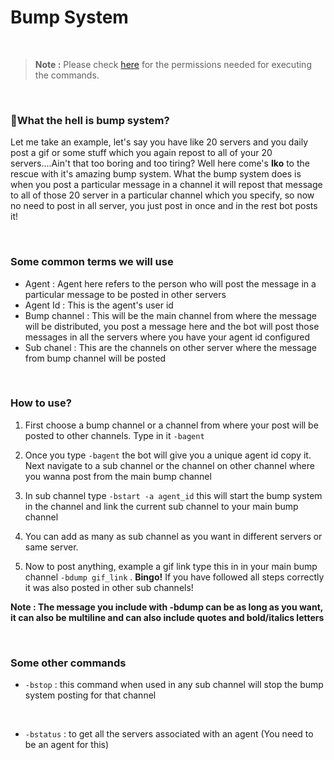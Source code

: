 # Bump System

<br>

> **Note :** Please check [here](https://github.com/leothewolf/iko#%EF%B8%8F-how-secure-is-our-bot) for the permissions needed for executing the commands. 
<br>

### 🤔What the hell is bump system?
Let me take an example, let's say you have like 20 servers and you daily post a gif or some stuff which you again repost to all of your 20 servers....Ain't that too boring and too tiring? Well here come's **Iko** to the rescue with it's amazing bump system. What the bump system does is when you post a particular message in a channel it will repost that message to all of those 20 server in a particular channel which you specify, so now no need to post in all server, you just post in once and in the rest bot posts it!

<br>

### Some common terms we will use

+ Agent : Agent here refers to the person who will post the message in a particular message to be posted in other servers
+ Agent Id : This is the agent's user id
+ Bump channel : This will be the main channel from where the message will be distributed, you post a message here and the bot will post those messages in all the servers where you have your agent id configured
+ Sub chanel : This are the channels on other server where the message from bump channel will be posted

<br>

### How to use?

1) First choose a bump channel or a channel from where your post will be posted to other channels. Type in it ```-bagent```

2) Once you type ```-bagent``` the bot will give you a unique agent id copy it. Next navigate to a sub channel or the channel on other channel where you wanna post from the main bump channel

3) In sub channel type ```-bstart -a agent_id``` this will start the bump system in the channel and link the current sub channel to your main bump channel

4) You can add as many as sub channel as you want in different servers or same server.

5) Now to post anything, example a gif link type this in in your main bump channel ```-bdump gif_link``` . **Bingo!** If you have followed all steps correctly it was also posted in other sub channels!

**Note : The message you include with -bdump can be as long as you want, it can also be multiline and can also include quotes and bold/italics letters**

<br>

### Some other commands

+ ```-bstop``` : this command when used in any sub channel will stop the bump system posting for that channel

<br>

+ ```-bstatus``` : to get all the servers associated with an agent (You need to be an agent for this)

